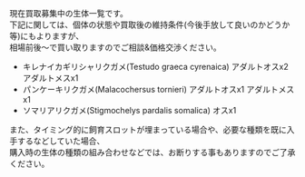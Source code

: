 ---
---

現在買取募集中の生体一覧です。  
下記に関しては、個体の状態や買取後の維持条件(今後手放して良いのかどうか等)にもよりますが、  
相場前後〜で買い取りますのでご相談&価格交渉ください。

* キレナイカギリシャリクガメ(Testudo graeca cyrenaica) アダルトオスx2 アダルトメスx1
* パンケーキリクガメ(Malacochersus tornieri) アダルトオスx1 アダルトメスx1
* ソマリアリクガメ(Stigmochelys pardalis somalica) オスx1

また、タイミング的に飼育スロットが埋まっている場合や、必要な種類を既に入手するなどしていた場合、  
購入時の生体の種類の組み合わせなどでは、お断りする事もありますのでご了承ください。  
